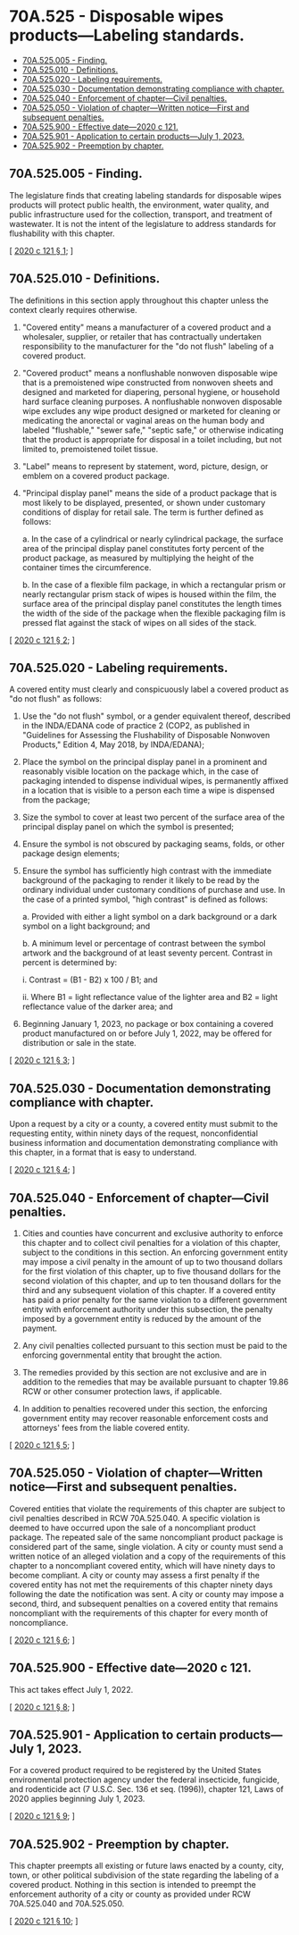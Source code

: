 # 70A.525 - Disposable wipes products—Labeling standards.
* [70A.525.005 - Finding.](#70a525005---finding)
* [70A.525.010 - Definitions.](#70a525010---definitions)
* [70A.525.020 - Labeling requirements.](#70a525020---labeling-requirements)
* [70A.525.030 - Documentation demonstrating compliance with chapter.](#70a525030---documentation-demonstrating-compliance-with-chapter)
* [70A.525.040 - Enforcement of chapter—Civil penalties.](#70a525040---enforcement-of-chaptercivil-penalties)
* [70A.525.050 - Violation of chapter—Written notice—First and subsequent penalties.](#70a525050---violation-of-chapterwritten-noticefirst-and-subsequent-penalties)
* [70A.525.900 - Effective date—2020 c 121.](#70a525900---effective-date2020-c-121)
* [70A.525.901 - Application to certain products—July 1, 2023.](#70a525901---application-to-certain-productsjuly-1-2023)
* [70A.525.902 - Preemption by chapter.](#70a525902---preemption-by-chapter)
## 70A.525.005 - Finding.
The legislature finds that creating labeling standards for disposable wipes products will protect public health, the environment, water quality, and public infrastructure used for the collection, transport, and treatment of wastewater. It is not the intent of the legislature to address standards for flushability with this chapter.

\[ [2020 c 121 § 1](https://lawfilesext.leg.wa.gov/biennium/2019-20/Pdf/Bills/Session%20Laws/House/2565-S.SL.pdf?cite=2020%20c%20121%20§%201); \]

## 70A.525.010 - Definitions.
The definitions in this section apply throughout this chapter unless the context clearly requires otherwise.

1. "Covered entity" means a manufacturer of a covered product and a wholesaler, supplier, or retailer that has contractually undertaken responsibility to the manufacturer for the "do not flush" labeling of a covered product.

2. "Covered product" means a nonflushable nonwoven disposable wipe that is a premoistened wipe constructed from nonwoven sheets and designed and marketed for diapering, personal hygiene, or household hard surface cleaning purposes. A nonflushable nonwoven disposable wipe excludes any wipe product designed or marketed for cleaning or medicating the anorectal or vaginal areas on the human body and labeled "flushable," "sewer safe," "septic safe," or otherwise indicating that the product is appropriate for disposal in a toilet including, but not limited to, premoistened toilet tissue.

3. "Label" means to represent by statement, word, picture, design, or emblem on a covered product package.

4. "Principal display panel" means the side of a product package that is most likely to be displayed, presented, or shown under customary conditions of display for retail sale. The term is further defined as follows:

   a. In the case of a cylindrical or nearly cylindrical package, the surface area of the principal display panel constitutes forty percent of the product package, as measured by multiplying the height of the container times the circumference.

   b. In the case of a flexible film package, in which a rectangular prism or nearly rectangular prism stack of wipes is housed within the film, the surface area of the principal display panel constitutes the length times the width of the side of the package when the flexible packaging film is pressed flat against the stack of wipes on all sides of the stack.

\[ [2020 c 121 § 2](https://lawfilesext.leg.wa.gov/biennium/2019-20/Pdf/Bills/Session%20Laws/House/2565-S.SL.pdf?cite=2020%20c%20121%20§%202); \]

## 70A.525.020 - Labeling requirements.
A covered entity must clearly and conspicuously label a covered product as "do not flush" as follows:

1. Use the "do not flush" symbol, or a gender equivalent thereof, described in the INDA/EDANA code of practice 2 (COP2, as published in "Guidelines for Assessing the Flushability of Disposable Nonwoven Products," Edition 4, May 2018, by INDA/EDANA);

2. Place the symbol on the principal display panel in a prominent and reasonably visible location on the package which, in the case of packaging intended to dispense individual wipes, is permanently affixed in a location that is visible to a person each time a wipe is dispensed from the package;

3. Size the symbol to cover at least two percent of the surface area of the principal display panel on which the symbol is presented;

4. Ensure the symbol is not obscured by packaging seams, folds, or other package design elements;

5. Ensure the symbol has sufficiently high contrast with the immediate background of the packaging to render it likely to be read by the ordinary individual under customary conditions of purchase and use. In the case of a printed symbol, "high contrast" is defined as follows:

   a. Provided with either a light symbol on a dark background or a dark symbol on a light background; and

   b. A minimum level or percentage of contrast between the symbol artwork and the background of at least seventy percent. Contrast in percent is determined by:

      i. Contrast = (B1 - B2) x 100 / B1; and

      ii. Where B1 = light reflectance value of the lighter area and B2 = light reflectance value of the darker area; and

6. Beginning January 1, 2023, no package or box containing a covered product manufactured on or before July 1, 2022, may be offered for distribution or sale in the state.

\[ [2020 c 121 § 3](https://lawfilesext.leg.wa.gov/biennium/2019-20/Pdf/Bills/Session%20Laws/House/2565-S.SL.pdf?cite=2020%20c%20121%20§%203); \]

## 70A.525.030 - Documentation demonstrating compliance with chapter.
Upon a request by a city or a county, a covered entity must submit to the requesting entity, within ninety days of the request, nonconfidential business information and documentation demonstrating compliance with this chapter, in a format that is easy to understand.

\[ [2020 c 121 § 4](https://lawfilesext.leg.wa.gov/biennium/2019-20/Pdf/Bills/Session%20Laws/House/2565-S.SL.pdf?cite=2020%20c%20121%20§%204); \]

## 70A.525.040 - Enforcement of chapter—Civil penalties.
1. Cities and counties have concurrent and exclusive authority to enforce this chapter and to collect civil penalties for a violation of this chapter, subject to the conditions in this section. An enforcing government entity may impose a civil penalty in the amount of up to two thousand dollars for the first violation of this chapter, up to five thousand dollars for the second violation of this chapter, and up to ten thousand dollars for the third and any subsequent violation of this chapter. If a covered entity has paid a prior penalty for the same violation to a different government entity with enforcement authority under this subsection, the penalty imposed by a government entity is reduced by the amount of the payment.

2. Any civil penalties collected pursuant to this section must be paid to the enforcing governmental entity that brought the action.

3. The remedies provided by this section are not exclusive and are in addition to the remedies that may be available pursuant to chapter 19.86 RCW or other consumer protection laws, if applicable.

4. In addition to penalties recovered under this section, the enforcing government entity may recover reasonable enforcement costs and attorneys' fees from the liable covered entity.

\[ [2020 c 121 § 5](https://lawfilesext.leg.wa.gov/biennium/2019-20/Pdf/Bills/Session%20Laws/House/2565-S.SL.pdf?cite=2020%20c%20121%20§%205); \]

## 70A.525.050 - Violation of chapter—Written notice—First and subsequent penalties.
Covered entities that violate the requirements of this chapter are subject to civil penalties described in RCW 70A.525.040. A specific violation is deemed to have occurred upon the sale of a noncompliant product package. The repeated sale of the same noncompliant product package is considered part of the same, single violation. A city or county must send a written notice of an alleged violation and a copy of the requirements of this chapter to a noncompliant covered entity, which will have ninety days to become compliant. A city or county may assess a first penalty if the covered entity has not met the requirements of this chapter ninety days following the date the notification was sent. A city or county may impose a second, third, and subsequent penalties on a covered entity that remains noncompliant with the requirements of this chapter for every month of noncompliance.

\[ [2020 c 121 § 6](https://lawfilesext.leg.wa.gov/biennium/2019-20/Pdf/Bills/Session%20Laws/House/2565-S.SL.pdf?cite=2020%20c%20121%20§%206); \]

## 70A.525.900 - Effective date—2020 c 121.
This act takes effect July 1, 2022.

\[ [2020 c 121 § 8](https://lawfilesext.leg.wa.gov/biennium/2019-20/Pdf/Bills/Session%20Laws/House/2565-S.SL.pdf?cite=2020%20c%20121%20§%208); \]

## 70A.525.901 - Application to certain products—July 1, 2023.
For a covered product required to be registered by the United States environmental protection agency under the federal insecticide, fungicide, and rodenticide act (7 U.S.C. Sec. 136 et seq. (1996)), chapter 121, Laws of 2020 applies beginning July 1, 2023.

\[ [2020 c 121 § 9](https://lawfilesext.leg.wa.gov/biennium/2019-20/Pdf/Bills/Session%20Laws/House/2565-S.SL.pdf?cite=2020%20c%20121%20§%209); \]

## 70A.525.902 - Preemption by chapter.
This chapter preempts all existing or future laws enacted by a county, city, town, or other political subdivision of the state regarding the labeling of a covered product. Nothing in this section is intended to preempt the enforcement authority of a city or county as provided under RCW 70A.525.040 and 70A.525.050.

\[ [2020 c 121 § 10](https://lawfilesext.leg.wa.gov/biennium/2019-20/Pdf/Bills/Session%20Laws/House/2565-S.SL.pdf?cite=2020%20c%20121%20§%2010); \]

